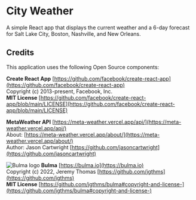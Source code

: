 # City Weather

A simple React app that displays the current weather and a 6-day forecast for Salt Lake City, Boston, Nashville, and New Orleans.

## Credits

This application uses the following Open Source components:

__Create React App__ [https://github.com/facebook/create-react-app](https://github.com/facebook/create-react-app)  
Copyright (c) 2013-present, Facebook, Inc.  
__MIT License__ [https://github.com/facebook/create-react-app/blob/main/LICENSE](https://github.com/facebook/create-react-app/blob/main/LICENSE)  

__MetaWeather API__ [https://meta-weather.vercel.app/api/](https://meta-weather.vercel.app/api/)  
About: [https://meta-weather.vercel.app/about/](https://meta-weather.vercel.app/about/)  
Author: Jason Cartwright [https://github.com/jasoncartwright](https://github.com/jasoncartwright)  

![Bulma logo](https://bulma.io/favicons/favicon-32x32.png "Bulma logo") __Bulma__ [https://bulma.io](https://bulma.io)  
Copyright (c) 2022, Jeremy Thomas [https://github.com/jgthms](https://github.com/jgthms)  
__MIT License__ [https://github.com/jgthms/bulma#copyright-and-license-](https://github.com/jgthms/bulma#copyright-and-license-)  